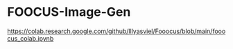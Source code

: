 ﻿# FOOCUS-Image-Gen

https://colab.research.google.com/github/lllyasviel/Fooocus/blob/main/fooocus_colab.ipynb
